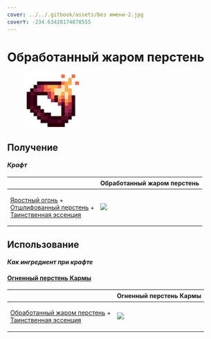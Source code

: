 ```yaml
---
cover: ../../.gitbook/assets/Без имени-2.jpg
coverY: -234.63428174878555
---
```


# Обработанный жаром перстень

<figure><img src="../../.gitbook/assets/heat_treated_ring_128.png" alt=""><figcaption></figcaption></figure>

## Получение

#### _Крафт_

| ㅤ                                                                                                                                                                                                    | Обработанный жаром перстень                                         |
| ---------------------------------------------------------------------------------------------------------------------------------------------------------------------------------------------------- | ------------------------------------------------------------------- |
| <p><a href="fury_fire.md">Яростный огонь</a> +<br><a href="otshlifovannyi-persten.md">Отшлифованный перстень</a> +<br><a href="../essencii/tainstvennaya-essenciya.md">Таинственная эссенция</a></p> | ![](../../.gitbook/assets/miko\_custom\_heat\_treated\_ring\_0.png) |

## Использование

#### _Как ингредиент при крафте_

#### [Огненный перстень Кармы](obrabotannyi-zharom-persten.md#ognennyi-persten-karmy)

| ㅤ                                                                                                                                                               | Огненный перстень Кармы                                           |
| --------------------------------------------------------------------------------------------------------------------------------------------------------------- | ----------------------------------------------------------------- |
| <p><a href="obrabotannyi-zharom-persten.md">Обработанный жаром перстень</a> +<br><a href="../essencii/tainstvennaya-essenciya.md">Таинственная эссенция</a></p> | ![](../../.gitbook/assets/miko\_custom\_karma\_fire\_ring\_0.png) |
